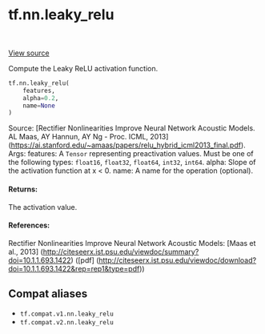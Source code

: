 <div itemscope itemtype="http://developers.google.com/ReferenceObject">
<meta itemprop="name" content="tf.nn.leaky_relu" />
<meta itemprop="path" content="Stable" />
</div>

# tf.nn.leaky_relu

<!-- Insert buttons and diff -->

<table class="tfo-notebook-buttons tfo-api" align="left">
</table>

<a target="_blank" href="/code/stable/tensorflow/python/ops/nn_ops.py">View source</a>



Compute the Leaky ReLU activation function.

``` python
tf.nn.leaky_relu(
    features,
    alpha=0.2,
    name=None
)
```



<!-- Placeholder for "Used in" -->

Source: [Rectifier Nonlinearities Improve Neural Network Acoustic Models.
AL Maas, AY Hannun, AY Ng - Proc. ICML, 2013]
(https://ai.stanford.edu/~amaas/papers/relu_hybrid_icml2013_final.pdf).
Args:
  features: A `Tensor` representing preactivation values. Must be one of
    the following types: `float16`, `float32`, `float64`, `int32`, `int64`.
  alpha: Slope of the activation function at x < 0.
  name: A name for the operation (optional).

#### Returns:

The activation value.



#### References:

Rectifier Nonlinearities Improve Neural Network Acoustic Models:
  [Maas et al., 2013]
  (http://citeseerx.ist.psu.edu/viewdoc/summary?doi=10.1.1.693.1422)
  ([pdf]
  (http://citeseerx.ist.psu.edu/viewdoc/download?doi=10.1.1.693.1422&rep=rep1&type=pdf))


## Compat aliases

* `tf.compat.v1.nn.leaky_relu`
* `tf.compat.v2.nn.leaky_relu`

